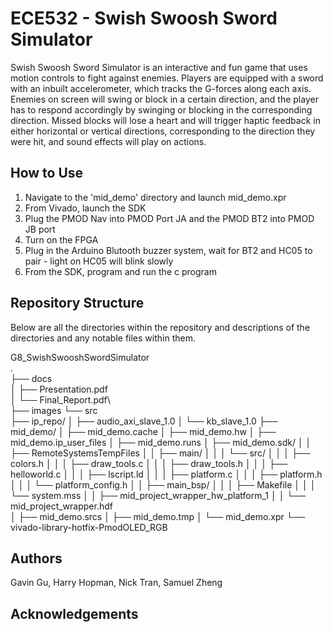 # ECE532 - Swish Swoosh Sword Simulator

Swish Swoosh Sword Simulator is an interactive and fun game that uses motion controls to fight against enemies. Players are equipped with a sword with an inbuilt accelerometer, which tracks the G-forces along each axis. Enemies on screen will swing or block in a certain direction, and the player has to respond accordingly by swinging or blocking in the corresponding direction. Missed blocks will lose a heart and will trigger haptic feedback in either horizontal or vertical directions, corresponding to the direction they were hit, and sound effects will play on actions.


## How to Use 
1. Navigate to the 'mid_demo' directory and launch mid_demo.xpr
2. From Vivado, launch the SDK
3. Plug the PMOD Nav into PMOD Port JA and the PMOD BT2 into PMOD JB port
4. Turn on the FPGA 
5. Plug in the Arduino Blutooth buzzer system, wait for BT2 and HC05 to pair - light on HC05 will blink slowly
6. From the SDK, program and run the c program

## Repository Structure
Below are all the directories within the repository and descriptions of the directories and any notable files within them.

G8_SwishSwooshSwordSimulator\
.\
├── docs\
│   ├── Presentation.pdf\
│   └── Final_Report.pdf\         
├── images
└── src\
    ├── ip_repo/
    │   ├── audio_axi_slave_1.0
    │   └── kb_slave_1.0
    ├── mid_demo/
    │   ├── mid_demo.cache
    │   ├── mid_demo.hw
    │   ├── mid_demo.ip_user_files
    │   ├── mid_demo.runs
    │   ├── mid_demo.sdk/
    │   │   ├── RemoteSystemsTempFiles
    │   │   ├── main/
    │   │   │   └── src/
    │   │   │       ├── colors.h
    │   │   │       ├── draw_tools.c
    │   │   │       ├── draw_tools.h
    │   │   │       ├── helloworld.c
    │   │   │       ├── lscript.ld
    │   │   │       ├── platform.c
    │   │   │       ├── platform.h
    │   │   │       └── platform_config.h
    │   │   ├── main_bsp/
    │   │   │   ├── Makefile
    │   │   │   └── system.mss
    │   │   ├── mid_project_wrapper_hw_platform_1
    │   │   └── mid_project_wrapper.hdf      
    │   ├── mid_demo.srcs
    │   ├── mid_demo.tmp
    │   └── mid_demo.xpr
    └── vivado-library-hotfix-PmodOLED_RGB

## Authors
Gavin Gu, Harry Hopman, Nick Tran, Samuel Zheng

## Acknowledgements
